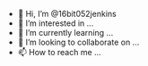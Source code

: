 - 👋 Hi, I’m @16bit052jenkins
- 👀 I’m interested in ...
- 🌱 I’m currently learning ...
- 💞️ I’m looking to collaborate on ...
- 📫 How to reach me ...

<!---
16bit052jenkins/16bit052jenkins is a ✨ special ✨ repository because its `README.md` (this file) appears on your GitHub profile.
You can click the Preview link to take a look at your changes.
--->
